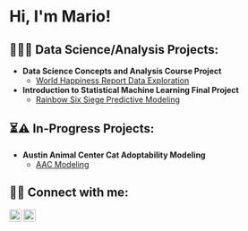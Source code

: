 <h1>Hi, I'm Mario! </h1>

<h2>👨‍💻🧪  Data Science/Analysis Projects:</h2>

- <b>Data Science Concepts and Analysis Course Project</b>
  - [World Happiness Report Data Exploration](https://github.com/mtapia-pacheco/pstat100_course_project)
- <b>Introduction to Statistical Machine Learning Final Project</b>
  - [Rainbow Six Siege Predictive Modeling](https://github.com/mtapia-pacheco/pstat131_fp)
 
<h2>⏳⚠️  In-Progress Projects:</h2>

- <b>Austin Animal Center Cat Adoptability Modeling</b>
  - [AAC Modeling](https://github.com/mtapia-pacheco/aac_cat_adoptability)

<h2> 🤳📲  Connect with me:</h2>

[<img align="left" alt="mtapiapacheco | LinkedIn" width="22px" src="https://upload.wikimedia.org/wikipedia/commons/8/81/LinkedIn_icon.svg" />][LinkedIn]
[<img align="left" alt="mariotapia | Handshake" width="22px" src="https://play-lh.googleusercontent.com/vYE9EZNjWSWt42dWI8EEl98pouRX5dnqBBH21Yc9mZgk92sL3sN64Pib8Xw60_WX-Q=w240-h480-rw"/>][Handshake]

[LinkedIn]: https://www.linkedin.com/in/mariotapiapacheco/
[Handshake]: https://app.joinhandshake.com/stu/users/24142624
<!--
